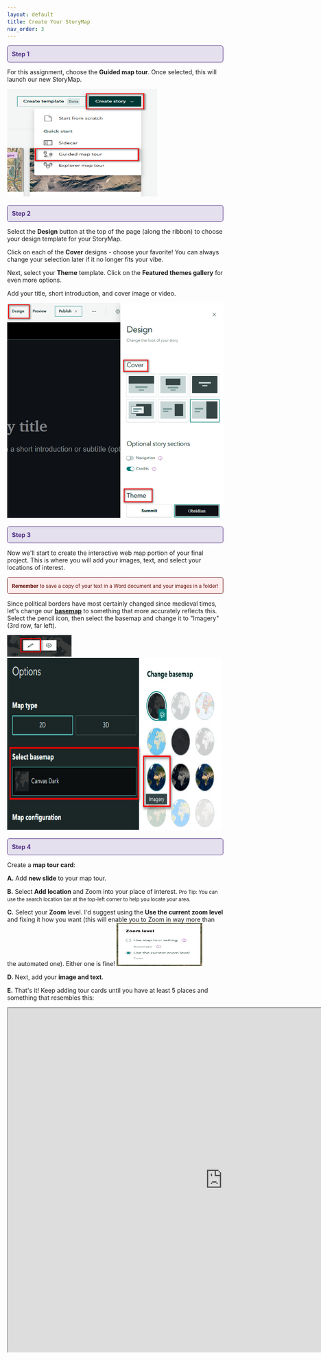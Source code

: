 ```yaml
---
layout: default
title: Create Your StoryMap
nav_order: 3
---
```


<div style="border: 1px solid #4E2A84; background-color: #E4E0EE; padding: 10px; border-radius: 5px; color: #4E2A84;">
  <strong>Step 1</strong>
</div>

For this assignment, choose the **Guided map tour**. Once selected, this will launch our new StoryMap.

<img src="https://raw.githubusercontent.com/nulib-ds/NU-ARTHIST329/refs/heads/main/content/img/create_story.jpg" width="350" height="250">
<br>
<br>

<div style="border: 1px solid #4E2A84; background-color: #E4E0EE; padding: 10px; border-radius: 5px; color: #4E2A84;">
  <strong>Step 2</strong>
</div>

Select the **Design** button at the top of the page (along the ribbon) to choose your design template for your StoryMap. 

Click on each of the **Cover** designs - choose your favorite! You can always change your selection later if it no longer fits your vibe. 

Next, select your **Theme** template. Click on the **Featured themes gallery** for even more options.

Add your title, short introduction, and cover image or video. 

<img src="https://raw.githubusercontent.com/nulib-ds/NU-ARTHIST329/refs/heads/main/content/img/design.jpg" width="600" height="500">
<br>
<br>

<div style="border: 1px solid #4E2A84; background-color: #E4E0EE; padding: 10px; border-radius: 5px; color: #4E2A84;">
  <strong>Step 3</strong>
</div>

Now we'll start to create the interactive web map portion of your final project. This is where you will add your images, text, and select your locations of interest. 

<div style="border: 1px solid #620c08; background-color: #ffeded; padding: 10px; border-radius: 5px; color: #620c08;">
  <small><strong>Remember</strong> to save a copy of your text in a Word document and your images in a folder! </small>
</div>

Since political borders have most certainly changed since medieval times, let's change our [**basemap**](https://pro.arcgis.com/en/pro-app/latest/help/mapping/map-authoring/author-a-basemap.htm) to something that more accurately reflects this. Select the pencil icon, then select the basemap and change it to "Imagery" (3rd row, far left). 

<img src="https://raw.githubusercontent.com/nulib-ds/NU-ARTHIST329/refs/heads/main/content/img/pencil.jpg" width="150" height="50">
<br>
<img src="https://raw.githubusercontent.com/nulib-ds/NU-ARTHIST329/refs/heads/main/content/img/basemap.jpg" width="500" height="400">
<br>
<br>

<div style="border: 1px solid #4E2A84; background-color: #E4E0EE; padding: 10px; border-radius: 5px; color: #4E2A84;">
  <strong>Step 4</strong>
</div>

Create a **map tour card**:<br>

**A.** Add **new slide** to your map tour.
<br>

**B.** Select **Add location** and Zoom into your place of interest. <small>Pro Tip: You can use the search location bar at the top-left corner to help you locate your area.</small>
<br>

**C.** Select your **Zoom** level. I'd suggest using the **Use the current zoom level** and fixing it how you want (this will enable you to Zoom in way more than the automated one). Either one is fine! 
<img src="https://raw.githubusercontent.com/nulib-ds/NU-ARTHIST329/refs/heads/main/content/img/zoom.jpg" width="200" height="100">
<br>

**D.** Next, add your **image and text**. 
<br>

**E.** That's it! Keep adding tour cards until you have at least 5 places and something that resembles this:<br>
  <iframe src="https://arcg.is/HGGSP0" width="1000" height="800" title="Example StoryMap"></iframe> 

